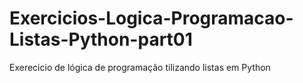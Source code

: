 # Exercicios-Logica-Programacao-Listas-Python-part01
 Exerecicio de lógica de programação tilizando listas em Python
